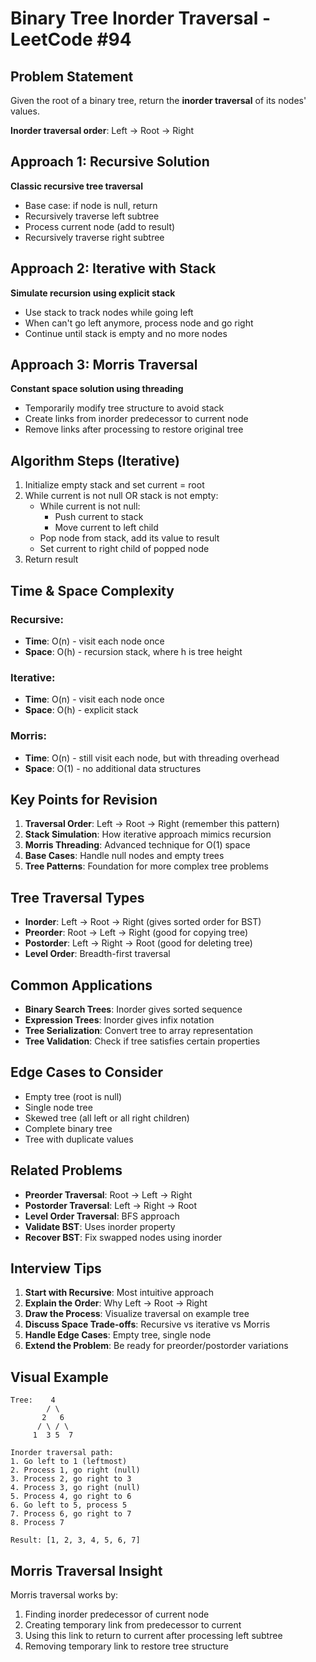 # Binary Tree Inorder Traversal - LeetCode #94

## Problem Statement
Given the root of a binary tree, return the **inorder traversal** of its nodes' values.

**Inorder traversal order**: Left → Root → Right

## Approach 1: Recursive Solution
**Classic recursive tree traversal**
- Base case: if node is null, return
- Recursively traverse left subtree
- Process current node (add to result)
- Recursively traverse right subtree

## Approach 2: Iterative with Stack
**Simulate recursion using explicit stack**
- Use stack to track nodes while going left
- When can't go left anymore, process node and go right
- Continue until stack is empty and no more nodes

## Approach 3: Morris Traversal
**Constant space solution using threading**
- Temporarily modify tree structure to avoid stack
- Create links from inorder predecessor to current node
- Remove links after processing to restore original tree

## Algorithm Steps (Iterative)
1. Initialize empty stack and set current = root
2. While current is not null OR stack is not empty:
   - While current is not null:
     - Push current to stack
     - Move current to left child
   - Pop node from stack, add its value to result
   - Set current to right child of popped node
3. Return result

## Time & Space Complexity
### Recursive:
- **Time**: O(n) - visit each node once
- **Space**: O(h) - recursion stack, where h is tree height

### Iterative:
- **Time**: O(n) - visit each node once
- **Space**: O(h) - explicit stack

### Morris:
- **Time**: O(n) - still visit each node, but with threading overhead
- **Space**: O(1) - no additional data structures

## Key Points for Revision
1. **Traversal Order**: Left → Root → Right (remember this pattern)
2. **Stack Simulation**: How iterative approach mimics recursion
3. **Morris Threading**: Advanced technique for O(1) space
4. **Base Cases**: Handle null nodes and empty trees
5. **Tree Patterns**: Foundation for more complex tree problems

## Tree Traversal Types
- **Inorder**: Left → Root → Right (gives sorted order for BST)
- **Preorder**: Root → Left → Right (good for copying tree)
- **Postorder**: Left → Right → Root (good for deleting tree)
- **Level Order**: Breadth-first traversal

## Common Applications
- **Binary Search Trees**: Inorder gives sorted sequence
- **Expression Trees**: Inorder gives infix notation
- **Tree Serialization**: Convert tree to array representation
- **Tree Validation**: Check if tree satisfies certain properties

## Edge Cases to Consider
- Empty tree (root is null)
- Single node tree
- Skewed tree (all left or all right children)
- Complete binary tree
- Tree with duplicate values

## Related Problems
- **Preorder Traversal**: Root → Left → Right
- **Postorder Traversal**: Left → Right → Root
- **Level Order Traversal**: BFS approach
- **Validate BST**: Uses inorder property
- **Recover BST**: Fix swapped nodes using inorder

## Interview Tips
1. **Start with Recursive**: Most intuitive approach
2. **Explain the Order**: Why Left → Root → Right
3. **Draw the Process**: Visualize traversal on example tree
4. **Discuss Space Trade-offs**: Recursive vs iterative vs Morris
5. **Handle Edge Cases**: Empty tree, single node
6. **Extend the Problem**: Be ready for preorder/postorder variations

## Visual Example
```
Tree:    4
        / \
       2   6
      / \ / \
     1  3 5  7

Inorder traversal path:
1. Go left to 1 (leftmost)
2. Process 1, go right (null)
3. Process 2, go right to 3
4. Process 3, go right (null)
5. Process 4, go right to 6
6. Go left to 5, process 5
7. Process 6, go right to 7
8. Process 7

Result: [1, 2, 3, 4, 5, 6, 7]
```

## Morris Traversal Insight
Morris traversal works by:
1. Finding inorder predecessor of current node
2. Creating temporary link from predecessor to current
3. Using this link to return to current after processing left subtree
4. Removing temporary link to restore tree structure
